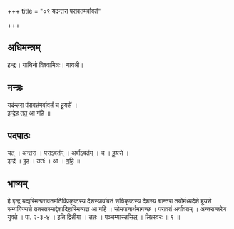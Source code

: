 +++
title = "०९ यदन्तरा परावतमर्वावतं"

+++
## अधिमन्त्रम्
इन्द्रः। गाथिनो विश्वामित्रः। गायत्री।

## मन्त्रः
यद॑न्त॒रा प॑रा॒वत॑मर्वा॒वतं॑ च हू॒यसे॑ ।  
इन्द्रे॒ह तत॒ आ ग॑हि ॥

## पदपाठः
यत् । अ॒न्त॒रा । प॒रा॒ऽवत॑म् । अ॒र्वा॒ऽवत॑म् । च॒ । हू॒यसे॑ ।  
इन्द्र॑ । इ॒ह । ततः॑ । आ । ग॒हि॒ ॥

## भाष्यम्
हे इन्द्र यद्यस्मिन्परावतमतिविप्रकृष्टस्य देशस्यार्वावतं सन्निकृष्टस्य देशस्य चान्तरा तयोर्मध्यदेशे हूयसे सम्यगिज्यसे ततस्तस्माद्देशादिहास्मिन्यज्ञ आ गहि । सोमपानार्थमागच्छ । परावतं अर्वावतम् । अन्तरान्तरेण युक्ते । पा. २-३-४ । इति द्वितीया । ततः । पञ्चम्यास्तसिल् । लित्स्वरः ॥ ९ ॥